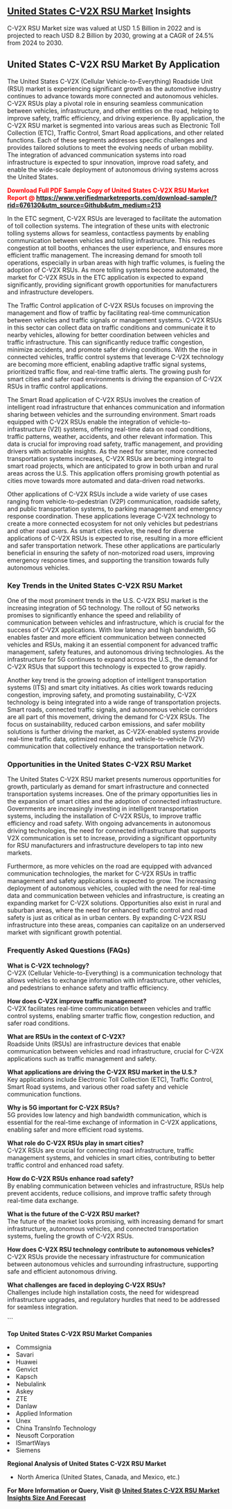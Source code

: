 <h2><a href="https://www.verifiedmarketreports.com/download-sample/?rid=676130&amp;utm_source=Github&amp;utm_medium=213" target="_blank">United States C-V2X RSU Market</a> Insights</h2><p>C-V2X RSU Market size was valued at USD 1.5 Billion in 2022 and is projected to reach USD 8.2 Billion by 2030, growing at a CAGR of 24.5% from 2024 to 2030.</p><p><h2>United States C-V2X RSU Market By Application</h2><p>The United States C-V2X (Cellular Vehicle-to-Everything) Roadside Unit (RSU) market is experiencing significant growth as the automotive industry continues to advance towards more connected and autonomous vehicles. C-V2X RSUs play a pivotal role in ensuring seamless communication between vehicles, infrastructure, and other entities on the road, helping to improve safety, traffic efficiency, and driving experience. By application, the C-V2X RSU market is segmented into various areas such as Electronic Toll Collection (ETC), Traffic Control, Smart Road applications, and other related functions. Each of these segments addresses specific challenges and provides tailored solutions to meet the evolving needs of urban mobility. The integration of advanced communication systems into road infrastructure is expected to spur innovation, improve road safety, and enable the wide-scale deployment of autonomous driving systems across the United States. <strong><p><span class=""><span style="color: #ff0000;"><strong>Download Full PDF Sample Copy of United States C-V2X RSU Market Report</strong> @ </span><a href="https://www.verifiedmarketreports.com/download-sample/?rid=676130&amp;utm_source=Github&amp;utm_medium=213" target="_blank">https://www.verifiedmarketreports.com/download-sample/?rid=676130&amp;utm_source=Github&amp;utm_medium=213</a></span></p></strong><p>In the ETC segment, C-V2X RSUs are leveraged to facilitate the automation of toll collection systems. The integration of these units with electronic tolling systems allows for seamless, contactless payments by enabling communication between vehicles and tolling infrastructure. This reduces congestion at toll booths, enhances the user experience, and ensures more efficient traffic management. The increasing demand for smooth toll operations, especially in urban areas with high traffic volumes, is fueling the adoption of C-V2X RSUs. As more tolling systems become automated, the market for C-V2X RSUs in the ETC application is expected to expand significantly, providing significant growth opportunities for manufacturers and infrastructure developers.<p>The Traffic Control application of C-V2X RSUs focuses on improving the management and flow of traffic by facilitating real-time communication between vehicles and traffic signals or management systems. C-V2X RSUs in this sector can collect data on traffic conditions and communicate it to nearby vehicles, allowing for better coordination between vehicles and traffic infrastructure. This can significantly reduce traffic congestion, minimize accidents, and promote safer driving conditions. With the rise in connected vehicles, traffic control systems that leverage C-V2X technology are becoming more efficient, enabling adaptive traffic signal systems, prioritized traffic flow, and real-time traffic alerts. The growing push for smart cities and safer road environments is driving the expansion of C-V2X RSUs in traffic control applications.<p>The Smart Road application of C-V2X RSUs involves the creation of intelligent road infrastructure that enhances communication and information sharing between vehicles and the surrounding environment. Smart roads equipped with C-V2X RSUs enable the integration of vehicle-to-infrastructure (V2I) systems, offering real-time data on road conditions, traffic patterns, weather, accidents, and other relevant information. This data is crucial for improving road safety, traffic management, and providing drivers with actionable insights. As the need for smarter, more connected transportation systems increases, C-V2X RSUs are becoming integral to smart road projects, which are anticipated to grow in both urban and rural areas across the U.S. This application offers promising growth potential as cities move towards more automated and data-driven road networks.<p>Other applications of C-V2X RSUs include a wide variety of use cases ranging from vehicle-to-pedestrian (V2P) communication, roadside safety, and public transportation systems, to parking management and emergency response coordination. These applications leverage C-V2X technology to create a more connected ecosystem for not only vehicles but pedestrians and other road users. As smart cities evolve, the need for diverse applications of C-V2X RSUs is expected to rise, resulting in a more efficient and safer transportation network. These other applications are particularly beneficial in ensuring the safety of non-motorized road users, improving emergency response times, and supporting the transition towards fully autonomous vehicles.<h3>Key Trends in the United States C-V2X RSU Market</h3><p>One of the most prominent trends in the U.S. C-V2X RSU market is the increasing integration of 5G technology. The rollout of 5G networks promises to significantly enhance the speed and reliability of communication between vehicles and infrastructure, which is crucial for the success of C-V2X applications. With low latency and high bandwidth, 5G enables faster and more efficient communication between connected vehicles and RSUs, making it an essential component for advanced traffic management, safety features, and autonomous driving technologies. As the infrastructure for 5G continues to expand across the U.S., the demand for C-V2X RSUs that support this technology is expected to grow rapidly.<p>Another key trend is the growing adoption of intelligent transportation systems (ITS) and smart city initiatives. As cities work towards reducing congestion, improving safety, and promoting sustainability, C-V2X technology is being integrated into a wide range of transportation projects. Smart roads, connected traffic signals, and autonomous vehicle corridors are all part of this movement, driving the demand for C-V2X RSUs. The focus on sustainability, reduced carbon emissions, and safer mobility solutions is further driving the market, as C-V2X-enabled systems provide real-time traffic data, optimized routing, and vehicle-to-vehicle (V2V) communication that collectively enhance the transportation network.<h3>Opportunities in the United States C-V2X RSU Market</h3><p>The United States C-V2X RSU market presents numerous opportunities for growth, particularly as demand for smart infrastructure and connected transportation systems increases. One of the primary opportunities lies in the expansion of smart cities and the adoption of connected infrastructure. Governments are increasingly investing in intelligent transportation systems, including the installation of C-V2X RSUs, to improve traffic efficiency and road safety. With ongoing advancements in autonomous driving technologies, the need for connected infrastructure that supports V2X communication is set to increase, providing a significant opportunity for RSU manufacturers and infrastructure developers to tap into new markets.<p>Furthermore, as more vehicles on the road are equipped with advanced communication technologies, the market for C-V2X RSUs in traffic management and safety applications is expected to grow. The increasing deployment of autonomous vehicles, coupled with the need for real-time data and communication between vehicles and infrastructure, is creating an expanding market for C-V2X solutions. Opportunities also exist in rural and suburban areas, where the need for enhanced traffic control and road safety is just as critical as in urban centers. By expanding C-V2X RSU infrastructure into these areas, companies can capitalize on an underserved market with significant growth potential.<h3>Frequently Asked Questions (FAQs)</h3><p><strong>What is C-V2X technology?</strong><br> C-V2X (Cellular Vehicle-to-Everything) is a communication technology that allows vehicles to exchange information with infrastructure, other vehicles, and pedestrians to enhance safety and traffic efficiency.</p><p><strong>How does C-V2X improve traffic management?</strong><br> C-V2X facilitates real-time communication between vehicles and traffic control systems, enabling smarter traffic flow, congestion reduction, and safer road conditions.</p><p><strong>What are RSUs in the context of C-V2X?</strong><br> Roadside Units (RSUs) are infrastructure devices that enable communication between vehicles and road infrastructure, crucial for C-V2X applications such as traffic management and safety.</p><p><strong>What applications are driving the C-V2X RSU market in the U.S.?</strong><br> Key applications include Electronic Toll Collection (ETC), Traffic Control, Smart Road systems, and various other road safety and vehicle communication functions.</p><p><strong>Why is 5G important for C-V2X RSUs?</strong><br> 5G provides low latency and high bandwidth communication, which is essential for the real-time exchange of information in C-V2X applications, enabling safer and more efficient road systems.</p><p><strong>What role do C-V2X RSUs play in smart cities?</strong><br> C-V2X RSUs are crucial for connecting road infrastructure, traffic management systems, and vehicles in smart cities, contributing to better traffic control and enhanced road safety.</p><p><strong>How do C-V2X RSUs enhance road safety?</strong><br> By enabling communication between vehicles and infrastructure, RSUs help prevent accidents, reduce collisions, and improve traffic safety through real-time data exchange.</p><p><strong>What is the future of the C-V2X RSU market?</strong><br> The future of the market looks promising, with increasing demand for smart infrastructure, autonomous vehicles, and connected transportation systems, fueling the growth of C-V2X RSUs.</p><p><strong>How does C-V2X RSU technology contribute to autonomous vehicles?</strong><br> C-V2X RSUs provide the necessary infrastructure for communication between autonomous vehicles and surrounding infrastructure, supporting safe and efficient autonomous driving.</p><p><strong>What challenges are faced in deploying C-V2X RSUs?</strong><br> Challenges include high installation costs, the need for widespread infrastructure upgrades, and regulatory hurdles that need to be addressed for seamless integration.</p>```</p><p><strong>Top United States C-V2X RSU Market Companies</strong></p><div data-test-id=""><p><li>Commsignia</li><li> Savari</li><li> Huawei</li><li> Genvict</li><li> Kapsch</li><li> Nebulalink</li><li> Askey</li><li> ZTE</li><li> Danlaw</li><li> Applied Information</li><li> Unex</li><li> China TransInfo Technology</li><li> Neusoft Corporation</li><li> ISmartWays</li><li> Siemens</li></p><div><strong>Regional Analysis of&nbsp;United States C-V2X RSU Market</strong></div><ul><li dir="ltr"><p dir="ltr">North America&nbsp;(United States, Canada, and Mexico, etc.)</p></li></ul><p><strong>For More Information or Query, Visit @&nbsp;</strong><strong><a href="https://www.verifiedmarketreports.com/product/c-v2x-rsu-market/?utm_source=Github&amp;utm_medium=213" target="_blank">United States C-V2X RSU Market Insights Size And Forecast</a></strong></p></div>
